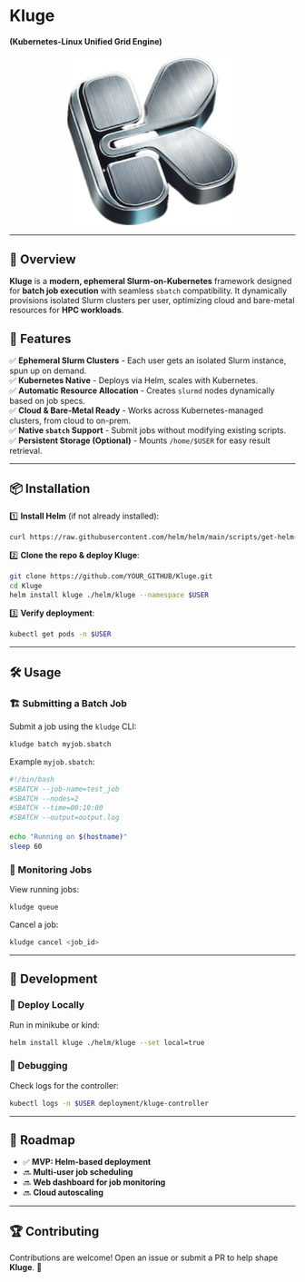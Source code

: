 # Kluge

#### (Kubernetes-Linux Unified Grid Engine)

<p align="center">
  <img src="./assets/kluge-logo-8122426.png" alt="Kluge Logo" width="300">
</p>

---

## 🚀 Overview

**Kluge** is a **modern, ephemeral Slurm-on-Kubernetes** framework designed for **batch job execution** with seamless `sbatch` compatibility. It dynamically provisions isolated Slurm clusters per user, optimizing cloud and bare-metal resources for **HPC workloads**.

## 🎯 Features

✅ **Ephemeral Slurm Clusters** - Each user gets an isolated Slurm instance, spun up on demand.  
✅ **Kubernetes Native** - Deploys via Helm, scales with Kubernetes.  
✅ **Automatic Resource Allocation** - Creates `slurmd` nodes dynamically based on job specs.  
✅ **Cloud & Bare-Metal Ready** - Works across Kubernetes-managed clusters, from cloud to on-prem.  
✅ **Native `sbatch` Support** - Submit jobs without modifying existing scripts.  
✅ **Persistent Storage (Optional)** - Mounts `/home/$USER` for easy result retrieval.  

---

## 📦 Installation

1️⃣ **Install Helm** (if not already installed):  
   ```bash
   curl https://raw.githubusercontent.com/helm/helm/main/scripts/get-helm-3 | bash
   ```

2️⃣ **Clone the repo & deploy Kluge**:  
   ```bash
   git clone https://github.com/YOUR_GITHUB/Kluge.git
   cd Kluge
   helm install kluge ./helm/kluge --namespace $USER
   ```

3️⃣ **Verify deployment**:  
   ```bash
   kubectl get pods -n $USER
   ```

---

## 🛠️ Usage

### 🏗️ Submitting a Batch Job
Submit a job using the `kludge` CLI:

```bash
kludge batch myjob.sbatch
```

Example `myjob.sbatch`:
```bash
#!/bin/bash
#SBATCH --job-name=test_job
#SBATCH --nodes=2
#SBATCH --time=00:10:00
#SBATCH --output=output.log

echo "Running on $(hostname)"
sleep 60
```

### 📜 Monitoring Jobs
View running jobs:

```bash
kludge queue
```

Cancel a job:

```bash
kludge cancel <job_id>
```

---

## 🔧 Development

### 🔹 Deploy Locally
Run in minikube or kind:

```bash
helm install kluge ./helm/kluge --set local=true
```

### 🔹 Debugging
Check logs for the controller:

```bash
kubectl logs -n $USER deployment/kluge-controller
```

---

## 🎯 Roadmap

- ✅ **MVP: Helm-based deployment**  
- 🔜 **Multi-user job scheduling**  
- 🔜 **Web dashboard for job monitoring**  
- 🔜 **Cloud autoscaling**  

---

## 🏆 Contributing

Contributions are welcome! Open an issue or submit a PR to help shape **Kluge**. 🚀